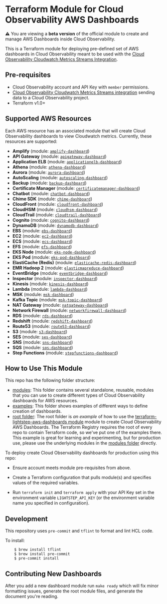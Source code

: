 # Terraform Module for Cloud Observability AWS Dashboards

**:warning:** You are viewing a **beta version** of the official
module to create and manage AWS Dashboards inside Cloud Observability.

This is a Terraform module for deploying pre-defined set of AWS dashboards in Cloud Observability meant to be used with the [Cloud Observability Cloudwatch Metrics Streams Integration](https://docs.lightstep.com/docs/setup-aws-for-metrics).

## Pre-requisites

* Cloud Observability account and API Key with `member` permissions.
* [Cloud Observability Cloudwatch Metrics Streams integration](https://docs.lightstep.com/docs/setup-aws-for-metrics) sending data to a Cloud Observability project.
* Terraform v1.0+

## Supported AWS Resources

Each AWS resource has an associated module that will create Cloud Observability dashboards to view Cloudwatch metrics. Currently, these resources are supported:

<!-- modules autogenerated section -->
* __Amplify__ (module: [`amplify-dashboard`](https://github.com/lightstep/terraform-lightstep-aws-dashboards/tree/main/modules/amplify-dashboard))
* __API Gateway__ (module: [`apigateway-dashboard`](https://github.com/lightstep/terraform-lightstep-aws-dashboards/tree/main/modules/apigateway-dashboard))
* __Application ELB__ (module: [`applicationelb-dashboard`](https://github.com/lightstep/terraform-lightstep-aws-dashboards/tree/main/modules/applicationelb-dashboard))
* __Athena__ (module: [`athena-dashboard`](https://github.com/lightstep/terraform-lightstep-aws-dashboards/tree/main/modules/athena-dashboard))
* __Aurora__ (module: [`aurora-dashboard`](https://github.com/lightstep/terraform-lightstep-aws-dashboards/tree/main/modules/aurora-dashboard))
* __AutoScaling__ (module: [`autoscaling-dashboard`](https://github.com/lightstep/terraform-lightstep-aws-dashboards/tree/main/modules/autoscaling-dashboard))
* __Backup__ (module: [`backup-dashboard`](https://github.com/lightstep/terraform-lightstep-aws-dashboards/tree/main/modules/backup-dashboard))
* __Certificate Manager__ (module: [`certificatemanager-dashboard`](https://github.com/lightstep/terraform-lightstep-aws-dashboards/tree/main/modules/certificatemanager-dashboard))
* __Chatbot__ (module: [`chatbot-dashboard`](https://github.com/lightstep/terraform-lightstep-aws-dashboards/tree/main/modules/chatbot-dashboard))
* __Chime SDK__ (module: [`chime-dashboard`](https://github.com/lightstep/terraform-lightstep-aws-dashboards/tree/main/modules/chime-dashboard))
* __CloudFront__ (module: [`cloudfront-dashboard`](https://github.com/lightstep/terraform-lightstep-aws-dashboards/tree/main/modules/cloudfront-dashboard))
* __CloudHSM__ (module: [`cloudhsm-dashboard`](https://github.com/lightstep/terraform-lightstep-aws-dashboards/tree/main/modules/cloudhsm-dashboard))
* __CloudTrail__ (module: [`cloudtrail-dashboard`](https://github.com/lightstep/terraform-lightstep-aws-dashboards/tree/main/modules/cloudtrail-dashboard))
* __Cognito__ (module: [`cognito-dashboard`](https://github.com/lightstep/terraform-lightstep-aws-dashboards/tree/main/modules/cognito-dashboard))
* __DynamoDB__ (module: [`dynamodb-dashboard`](https://github.com/lightstep/terraform-lightstep-aws-dashboards/tree/main/modules/dynamodb-dashboard))
* __EBS__ (module: [`ebs-dashboard`](https://github.com/lightstep/terraform-lightstep-aws-dashboards/tree/main/modules/ebs-dashboard))
* __EC2__ (module: [`ec2-dashboard`](https://github.com/lightstep/terraform-lightstep-aws-dashboards/tree/main/modules/ec2-dashboard))
* __ECS__ (module: [`ecs-dashboard`](https://github.com/lightstep/terraform-lightstep-aws-dashboards/tree/main/modules/ecs-dashboard))
* __EFS__ (module: [`efs-dashboard`](https://github.com/lightstep/terraform-lightstep-aws-dashboards/tree/main/modules/efs-dashboard))
* __EKS Node__ (module: [`eks-node-dashboard`](https://github.com/lightstep/terraform-lightstep-aws-dashboards/tree/main/modules/eks-node-dashboard))
* __EKS Pod__ (module: [`eks-pod-dashboard`](https://github.com/lightstep/terraform-lightstep-aws-dashboards/tree/main/modules/eks-pod-dashboard))
* __ElastiCache (Redis)__ (module: [`elasticache-redis-dashboard`](https://github.com/lightstep/terraform-lightstep-aws-dashboards/tree/main/modules/elasticache-redis-dashboard))
* __EMR Hadoop 2__ (module: [`elasticmapreduce-dashboard`](https://github.com/lightstep/terraform-lightstep-aws-dashboards/tree/main/modules/elasticmapreduce-dashboard))
* __EventBridge__ (module: [`eventbridge-dashboard`](https://github.com/lightstep/terraform-lightstep-aws-dashboards/tree/main/modules/eventbridge-dashboard))
* __Inspector__ (module: [`inspector-dashboard`](https://github.com/lightstep/terraform-lightstep-aws-dashboards/tree/main/modules/inspector-dashboard))
* __Kinesis__ (module: [`kinesis-dashboard`](https://github.com/lightstep/terraform-lightstep-aws-dashboards/tree/main/modules/kinesis-dashboard))
* __Lambda__ (module: [`lambda-dashboard`](https://github.com/lightstep/terraform-lightstep-aws-dashboards/tree/main/modules/lambda-dashboard))
* __MSK__ (module: [`msk-dashboard`](https://github.com/lightstep/terraform-lightstep-aws-dashboards/tree/main/modules/msk-dashboard))
* __Kafka Topic__ (module: [`msk-topic-dashboard`](https://github.com/lightstep/terraform-lightstep-aws-dashboards/tree/main/modules/msk-topic-dashboard))
* __NAT Gateway__ (module: [`natgateway-dashboard`](https://github.com/lightstep/terraform-lightstep-aws-dashboards/tree/main/modules/natgateway-dashboard))
* __Network Firewall__ (module: [`networkfirewall-dashboard`](https://github.com/lightstep/terraform-lightstep-aws-dashboards/tree/main/modules/networkfirewall-dashboard))
* __RDS__ (module: [`rds-dashboard`](https://github.com/lightstep/terraform-lightstep-aws-dashboards/tree/main/modules/rds-dashboard))
* __Redshift__ (module: [`redshift-dashboard`](https://github.com/lightstep/terraform-lightstep-aws-dashboards/tree/main/modules/redshift-dashboard))
* __Route53__ (module: [`route53-dashboard`](https://github.com/lightstep/terraform-lightstep-aws-dashboards/tree/main/modules/route53-dashboard))
* __S3__ (module: [`s3-dashboard`](https://github.com/lightstep/terraform-lightstep-aws-dashboards/tree/main/modules/s3-dashboard))
* __SES__ (module: [`ses-dashboard`](https://github.com/lightstep/terraform-lightstep-aws-dashboards/tree/main/modules/ses-dashboard))
* __SNS__ (module: [`sns-dashboard`](https://github.com/lightstep/terraform-lightstep-aws-dashboards/tree/main/modules/sns-dashboard))
* __SQS__ (module: [`sqs-dashboard`](https://github.com/lightstep/terraform-lightstep-aws-dashboards/tree/main/modules/sqs-dashboard))
* __Step Functions__ (module: [`stepfunctions-dashboard`](https://github.com/lightstep/terraform-lightstep-aws-dashboards/tree/main/modules/stepfunctions-dashboard))

<!-- end autogenerated section -->
## How to Use This Module

This repo has the following folder structure:

* [modules](https://github.com/lightstep/terraform-lightstep-aws-dashboards/tree/master/modules): This folder contains several standalone, reusable, modules that you can use to create different types of Cloud Observability dashboards for AWS resources.
* [examples](https://github.com/lightstep/terraform-lightstep-aws-dashboards/tree/master/examples): This folder shows examples of different ways to define creation of dashboards.
* [root folder](https://github.com/lightstep/terraform-lightstep-aws-dashboards/tree/master): The root folder is *an example* of how to use the [terraform-lightstep-aws-dashboards module](https://github.com/hashicorp/terraform-aws-consul/tree/master/modules/consul-cluster) 
  module to create Cloud Observability AWS Dashboards. The Terraform Registry requires the root of every repo to contain Terraform code, so we've put one of the examples there. This example is great for learning and experimenting, but for production use, please use the underlying modules in the [modules folder](https://github.com/lightstep/terraform-lightstep-aws-dashboards/tree/master/modules) directly.

To deploy create Cloud Observability dashboards for production using this repo:

- Ensure account meets module pre-requisites from above.

- Create a Terraform configuration that pulls module(s) and specifies values
  of the required variables.

- Run `terraform init` and `terraform apply` with your API Key set in the environment variable `LIGHTSTEP_API_KEY` (or the environment variable name you specified in configuration).

## Development

This repository uses `pre-commit` and `tflint` to format and lint HCL code.

To install:

```
    $ brew install tflint
    $ brew install pre-commit
    $ pre-commit install
```
## Contributing New Dashboards

After you add a new dashboard module run `make ready` which will fix minor formatting issues, generate the root module files, and generate the document you're reading.
